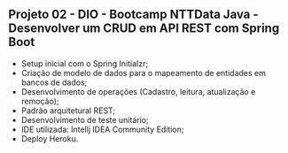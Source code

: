 <h2>Projeto 02 - DIO - Bootcamp NTTData Java - Desenvolver um CRUD em API REST com Spring Boot</h2>

- Setup inicial com o Spring Initialzr;
- Criação de modelo de dados para o mapeamento de entidades em bancos de dados;
- Desenvolvimento de operações (Cadastro, leitura, atualização e remoção);
- Padrão arquitetural REST;
- Desenvolvimento de teste unitário;
- IDE utilizada: Intellj IDEA Community Edition;
- Deploy Heroku.